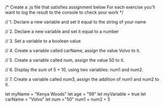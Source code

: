 /*
  Create a .js file that satisfies assignment below
  For each exercise you'll want to log the result to the console to check your work
*/  
  

  // 1. Declare a new variable and set it equal to the string of your name
  
  // 2. Declare a new variable and set it equal to a number 
   
  // 3. Set a variable to a boolean value 
  
  // 4. Create a variable called carName, assign the value Volvo to it.
  
  // 5. Create a variable called num, assign the value 50 to it.
  
  // 6. Display the sum of 5 + 10, using two variables: num1 and num2.

  // 7. Create a variable called num3, assign the addition of num1 and num2 to it.

let myName = "Kenya Woods" 
let age = "99"
let myVariable = true
let carName = "Volvo"
let num ="50"
 num1 + num2 = 5
